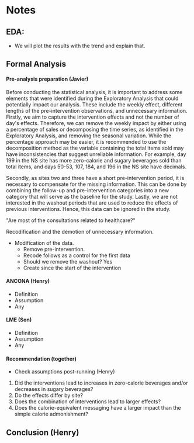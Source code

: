 # Notes



## EDA:

 - We will plot the results with the trend and explain that. 



## Formal Analysis

#### Pre-analysis preparation (Javier)

Before conducting the statistical analysis, it is important to address some elements that were identified during the Exploratory Analysis that could potentially impact our analysis. These include the weekly effect, different lengths of the pre-intervention observations, and unnecessary information. Firstly, we aim to capture the intervention effects and not the number of day's effects. Therefore, we can remove the weekly impact by either using a percentage of sales or decomposing the time series, as identified in the Exploratory Analysis, and removing the seasonal variation. While the percentage approach may be easier, it is recommended to use the decomposition method as the variable containing the total items sold may have inconsistencies that suggest unreliable information. For example, day 199 in the NS site has more zero-calorie and sugary beverages sold than total items, and days 50-53, 107, 184, and 196 in the NS site have decimals.

Secondly, as sites two and three have a short pre-intervention period, it is necessary to compensate for the missing information. This can be done by combining the follow-up and pre-intervention categories into a new category that will serve as the baseline for the study. Lastly, we are not interested in the washout periods that are used to reduce the effects of previous interventions. Hence, this data can be ignored in the study.



"Are most of the consultations related to healthcare?"





 Recodification and the demotion of unnecessary information. 

* Modification of the data. 
  * Remove pre-intervention. 
  * Recode follows as a control for the first data
  * Should we remove the washout? Yes
  * Create since the start of the intervention

#### ANCONA (Henry)

* Definition
* Assumption
* Any 

#### LME (Son)

* Definition
* Assumption
* Any 

#### Recommendation (together)

* Check assumptions post-running (Henry)

1. Did the interventions lead to increases in zero-calorie beverages and/or
   decreases in sugary beverages?
1. Do the effects differ by site?
1. Does the combination of interventions lead to larger effects?
1. Does the calorie-equivalent messaging have a larger impact than the simple
   calorie admonishment?



## Conclusion (Henry)





